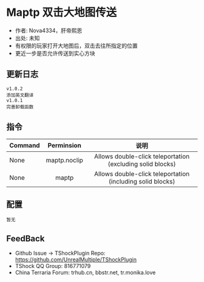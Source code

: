 # Maptp 双击大地图传送

- 作者: Nova4334，肝帝熙恩
- 出处: 未知
- 有权限的玩家打开大地图后，双击去往所指定的位置
- 更近一步是否允许传送到实心方块

## 更新日志

```
v1.0.2
添加英文翻译
v1.0.1
完善卸载函数
```

## 指令

| Command |  Perminsion  |   说明   |
|---------|:------------:| :------: |
| None    | maptp.noclip | 	Allows double-click teleportation (excluding solid blocks)|
| None    |    maptp     | Allows double-click teleportation (including solid blocks)|

## 配置

```
暂无
```
## FeedBack
- Github Issue -> TShockPlugin Repo: https://github.com/UnrealMultiple/TShockPlugin
- TShock QQ Group: 816771079
- China Terraria Forum: trhub.cn, bbstr.net, tr.monika.love
